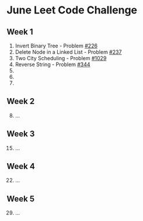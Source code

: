 # June Leet Code Challenge

## Week 1
   1. Invert Binary Tree - Problem [#226](https://leetcode.com/problems/invert-binary-tree/)
   2. Delete Node in a Linked List - Problem [#237](https://leetcode.com/problems/delete-node-in-a-linked-list/)
   3. Two City Scheduling - Problem [#1029](https://leetcode.com/problems/two-city-scheduling/)
   4. Reverse String - Problem [#344](https://leetcode.com/problems/reverse-string/)
   5. 
   6. 
   7. 

## Week 2
  8. ...

## Week 3
  15. ...
  
## Week 4
  22. ...
  
## Week 5
  29. ...
